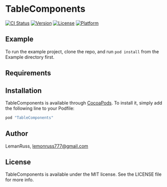 # TableComponents

[![CI Status](http://img.shields.io/travis/LemanRuss/TableComponents.svg?style=flat)](https://travis-ci.org/LemanRuss/TableComponents)
[![Version](https://img.shields.io/cocoapods/v/TableComponents.svg?style=flat)](http://cocoapods.org/pods/TableComponents)
[![License](https://img.shields.io/cocoapods/l/TableComponents.svg?style=flat)](http://cocoapods.org/pods/TableComponents)
[![Platform](https://img.shields.io/cocoapods/p/TableComponents.svg?style=flat)](http://cocoapods.org/pods/TableComponents)

## Example

To run the example project, clone the repo, and run `pod install` from the Example directory first.

## Requirements

## Installation

TableComponents is available through [CocoaPods](http://cocoapods.org). To install
it, simply add the following line to your Podfile:

```ruby
pod "TableComponents"
```

## Author

LemanRuss, lemonruss777@gmail.com

## License

TableComponents is available under the MIT license. See the LICENSE file for more info.
